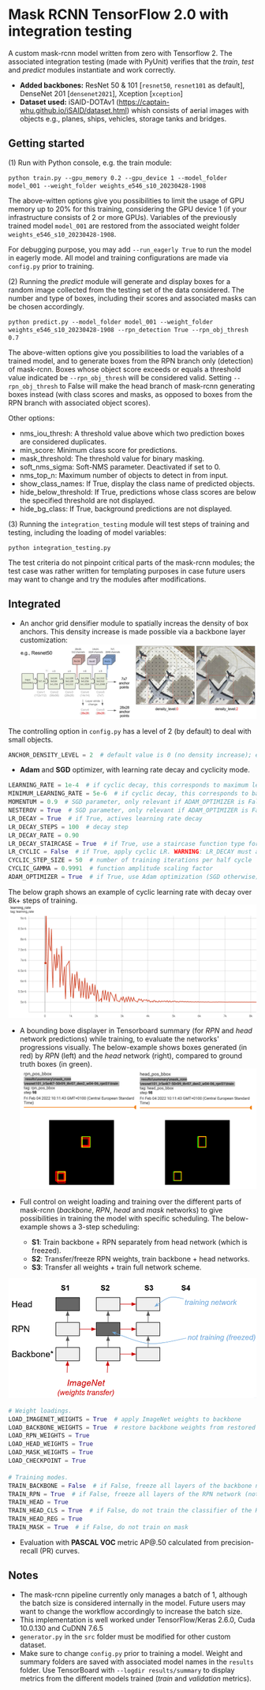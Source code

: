 # Mask RCNN TensorFlow 2.0 with integration testing

A custom mask-rcnn model written from zero with Tensorflow 2. The associated integration testing (made with PyUnit) 
verifies that the _train_, _test_ and _predict_ modules instantiate and work correctly. 

* **Added backbones:** ResNet 50 & 101 [`resnet50`, `resnet101` as default], DenseNet 201 [`densenet2021`], Xception [`xception`]
* **Dataset used:** iSAID-DOTAv1 (https://captain-whu.github.io/iSAID/dataset.html) whish consists of aerial images with 
objects e.g., planes, ships, vehicles, storage tanks and bridges.

## Getting started

(1) Run with Python console, e.g. the train module:
```
python train.py --gpu_memory 0.2 --gpu_device 1 --model_folder model_001 --weight_folder weights_e546_s10_20230428-1908
```
The above-witten options give you possibilities to limit the usage of GPU memory up to 20% for this training, 
considering the GPU device 1 (if your infrastructure consists of 2 or more GPUs). Variables of the previously 
trained model `model_001` are restored from the associated weight folder `weights_e546_s10_20230428-1908`.

For debugging purpose, you may add `--run_eagerly True` to run the model in eagerly mode. All model and training
configurations are made via `config.py` prior to training.

(2) Running the _predict_ module will generate and display boxes for a random image collected from the testing set
of the data considered. The number and type of boxes, including their scores and associated masks can be 
chosen accordingly.
```
python predict.py --model_folder model_001 --weight_folder weights_e546_s10_20230428-1908 --rpn_detection True --rpn_obj_thresh 0.7
```
The above-witten options give you possibilities to load the variables of a trained model, and to generate boxes from
the RPN branch only (detection) of mask-rcnn. Boxes whose object score exceeds or equals a threshold value indicated
be `--rpn_obj_thresh` will be considered valid. Setting `--rpn_obj_thresh` to False will make the head branch of
mask-rcnn generating boxes instead (with class scores and masks, as opposed to boxes from the RPN branch with
associated object scores).

Other options:
* nms_iou_thresh: A threshold value above which two prediction boxes are considered duplicates.
* min_score: Minimum class score for predictions.
* mask_threshold: The threshold value for binary masking.
* soft_nms_sigma: Soft-NMS parameter. Deactivated if set to 0.
* nms_top_n: Maximum number of objects to detect in from input.
* show_class_names: If True, display the class name of predicted objects.
* hide_below_threshold: If True, predictions whose class scores are below the specified threshold are not displayed.
* hide_bg_class: If True, background predictions are not displayed.

(3) Running the `integration_testing` module will test steps of training and testing, including the loading of 
model variables:
```
python integration_testing.py
```
The test criteria do not pinpoint critical parts of the mask-rcnn modules; the test case was rather written for 
templating purposes in case future users may want to change and try the modules after modifications.

## Integrated
* An anchor grid densifier module to spatially increas the density of box anchors. This density increase is made
possible via a backbone layer customization:
![Anchor densifier](./figures/anchor_grid_densifier.png)

The controlling option in `config.py` has a level of 2 (by default) to deal with small objects.
```python
ANCHOR_DENSITY_LEVEL = 2  # default value is 0 (no density increase); each level increase density by power of 2
```

* **Adam** and **SGD** optimizer, with learning rate decay and cyclicity mode.
```python
LEARNING_RATE = 1e-4  # if cyclic decay, this corresponds to maximum learning rate
MINIMUM_LEARNING_RATE = 5e-6  # if cyclic decay, this corresponds to base learning rate
MOMENTUM = 0.9  # SGD parameter, only relevant if ADAM_OPTIMIZER is False
NESTEROV = True  # SGD parameter, only relevant if ADAM_OPTIMIZER is False
LR_DECAY = True  # if True, actives learning rate decay
LR_DECAY_STEPS = 100  # decay step
LR_DECAY_RATE = 0.90
LR_DECAY_STAIRCASE = True  # if True, use a staircase function type for decay
LR_CYCLIC = False  # if True, apply cyclic LR. WARNING: LR_DECAY must also be True
CYCLIC_STEP_SIZE = 50  # number of training iterations per half cycle
CYCLIC_GAMMA = 0.9991  # function amplitude scaling factor
ADAM_OPTIMIZER = True  # if True, use Adam optimization (SGD otherwise)
```

The below graph shows an example of cyclic learning rate with decay over 8k+ steps of training.
![Cyclic learning rate](./figures/cyclic_lr.png)

* A bounding boxe displayer in Tensorboard summary (for _RPN_ and _head_ network predictions) while training, to
evaluate the networks' progressions visually. The below-example shows boxes generated (in red) by _RPN_ (left) and 
the _head_ network (right), compared to ground truth boxes (in green).
![Summary boxes](./figures/summary_boxes.png)
* Full control on weight loading and training over the different parts of mask-rcnn (_backbone_, _RPN_, _head_ and 
_mask_ networks) to give possibilities in training the model with specific scheduling. The below-example shows 
a 3-step scheduling: 

  * **S1**: Train backbone + RPN separately from head network (which is freezed).
  * **S2**: Transfer/freeze RPN weights, train backbone + head networks. 
  * **S3**: Transfer all weights + train full network scheme.

![Train scheduling](./figures/train_scheduling.png)

```python
# Weight loadings.
LOAD_IMAGENET_WEIGHTS = True  # apply ImageNet weights to backbone
LOAD_BACKBONE_WEIGHTS = True  # restore backbone weights from restored model (overwrites ImageNet weights)
LOAD_RPN_WEIGHTS = True
LOAD_HEAD_WEIGHTS = True
LOAD_MASK_WEIGHTS = True
LOAD_CHECKPOINT = True

# Training modes.
TRAIN_BACKBONE = False  # if False, freeze all layers of the backbone network (not trained)
TRAIN_RPN = True  # if False, freeze all layers of the RPN network (not trained)
TRAIN_HEAD = True
TRAIN_HEAD_CLS = True  # if False, do not train the classifier of the HEAD network
TRAIN_HEAD_REG = True
TRAIN_MASK = True  # if False, do not train on mask
```
* Evaluation with **PASCAL VOC** metric AP@.50 calculated from precision-recall (PR) curves.

## Notes
* The mask-rcnn pipeline currently only manages a batch of 1, although the batch size is considered internally in the
model. Future users may want to change the workflow accordingly to increase the batch size.
* This implementation is well worked under TensorFlow/Keras 2.6.0, Cuda 10.0.130 and CuDNN 7.6.5
* `generator.py` in the `src` folder must be modified for other custom dataset.
* Make sure to change `config.py` prior to training a model. Weight and summary folders are saved with associated
model names in the `results` folder. Use TensorBoard with `--logdir results/summary` to display metrics from the 
different models trained (_train_ and _validation_ metrics).
